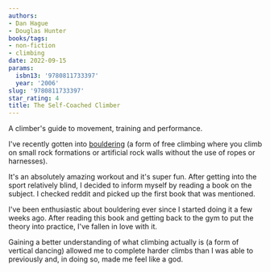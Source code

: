 ```yaml
---
authors:
- Dan Hague
- Douglas Hunter
books/tags:
- non-fiction
- climbing
date: 2022-09-15
params:
  isbn13: '9780811733397'
  year: '2006'
slug: '9780811733397'
star_rating: 4
title: The Self-Coached Climber
---
```


A climber's guide to movement, training and performance.

<!--more-->

I've recently gotten into [bouldering](https://en.wikipedia.org/wiki/Bouldering) (a form of free climbing where you climb on small rock formations or artificial rock walls without the use of ropes or harnesses).

It's an absolutely amazing workout and it's super fun. After getting into the sport relatively blind, I decided to inform myself by reading a book on the subject. I checked reddit and picked up the first book that was mentioned.

I've been enthusiastic about bouldering ever since I started doing it a few weeks ago. After reading this book and getting back to the gym to put the theory into practice, I've fallen in love with it.

Gaining a better understanding of what climbing actually is (a form of vertical dancing) allowed me to complete harder climbs than I was able to previously and, in doing so, made me feel like a god.